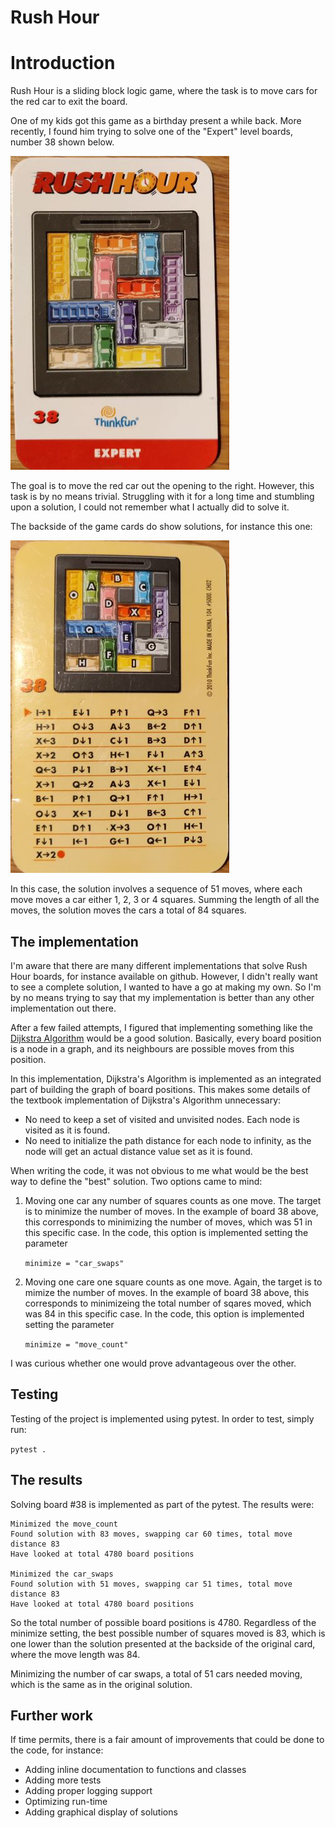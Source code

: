 # Rush Hour

# Introduction

Rush Hour is a sliding block logic game, where the task
is to move cars for the red car to exit the board.

One of my kids got this game as a birthday present a while back. More recently, I found him trying to solve one of the "Expert" level boards, number 38 shown below.

![Board 38](images/board.jpg)

The goal is to move the red car out the opening to the right. However, this
task is by no means trivial. Struggling with it for a long time and stumbling 
upon a solution, I could not remember what I actually did to solve it.

The backside of the game cards do show solutions, for instance this one:

![Solution 38](images/solution.jpg)

In this case, the solution involves a sequence of 51 moves, where each move
moves a car either 1, 2, 3 or 4 squares. Summing the length of all the moves,
the solution moves the cars a total of 84 squares.

## The implementation

I'm aware that there are many different implementations that solve Rush Hour
boards, for instance available on github. However, I didn't really want to 
see a complete solution, I wanted to have a go at making my own. So I'm by
no means trying to say that my implementation is better than any other 
implementation out there.

After a few failed attempts, I figured that implementing something like the 
[Dijkstra Algorithm](https://en.wikipedia.org/wiki/Dijkstra%27s_algorithm) 
would be a good solution. Basically, every board position is a node in a graph, 
and its neighbours are possible moves from this position.

In this implementation, Dijkstra's Algorithm is implemented as an integrated
part of building the graph of board positions. This makes some details of the 
textbook implementation of Dijkstra's Algorithm unnecessary:
   
   * No need to keep a set of visited and unvisited nodes. Each node is visited as 
     it is found.
   * No need to initialize the path distance for each node to infinity, as the node
     will get an actual distance value set as it is found.

When writing the code, it was not obvious to me what would be the best way to 
define the "best" solution. Two options came to mind:

  1. Moving one car any number of squares counts as one move. The target is to minimize the number of moves. In the example of board 38 above, this corresponds to minimizing the number of moves, which was 51 in this specific case. In the code, this option is implemented 
  setting the parameter 
  
     ```minimize = "car_swaps" ```

  2. Moving one care one square counts as one move. Again, the target is to mimize the number
  of moves. In the example of board 38 above, this corresponds to minimizeing the total number
  of sqares moved, which was 84 in this specific case. In the code, this option is implemented
  setting the  parameter 
  
     ```minimize = "move_count" ```

I was curious whether one would prove advantageous over the other.

## Testing

Testing of the project is implemented using pytest. In order to test, simply run:

```pytest .```

## The results

Solving board #38 is implemented as part of the pytest. The results were:

```
Minimized the move_count
Found solution with 83 moves, swapping car 60 times, total move distance 83
Have looked at total 4780 board positions

Minimized the car_swaps
Found solution with 51 moves, swapping car 51 times, total move distance 83
Have looked at total 4780 board positions
```

So the total number of possible board positions is 4780. Regardless of the minimize setting,
the best possible number of squares moved is 83, which is one lower than the solution
presented at the backside of the original card, where the move length was 84.

Minimizing the number of car swaps, a total of 51 cars needed moving, which is the same
as in the original solution.

## Further work

If time permits, there is a fair amount of improvements that
could be done to the code, for instance:

* Adding inline documentation to functions and classes
* Adding more tests
* Adding proper logging support
* Optimizing run-time
* Adding graphical display of solutions
